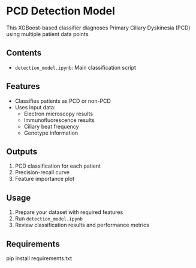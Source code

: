 # PCD Detection Model

This XGBoost-based classifier diagnoses Primary Ciliary Dyskinesia (PCD) using multiple patient data points.

## Contents

- `detection_model.ipynb`: Main classification script

## Features

- Classifies patients as PCD or non-PCD
- Uses input data:
  - Electron microscopy results
  - Immunofluorescence results
  - Ciliary beat frequency
  - Genotype information

## Outputs

1. PCD classification for each patient
2. Precision-recall curve
3. Feature importance plot

## Usage

1. Prepare your dataset with required features
2. Run `detection_model.ipynb`
3. Review classification results and performance metrics

## Requirements

pip install requirements.txt
